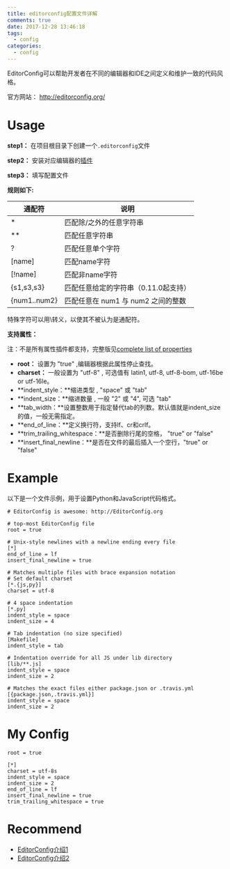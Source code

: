 ```yaml
---
title: editorconfig配置文件详解
comments: true
date: 2017-12-28 13:46:18
tags:
  - config
categories:
  - config
---
```


EditorConfig可以帮助开发者在不同的编辑器和IDE之间定义和维护一致的代码风格。

官方网站： http://editorconfig.org/
<!--more-->

# Usage

**step1：** 在项目根目录下创建一个`.editorconfig`文件

**step2：** 安装对应编辑器的[插件](http://editorconfig.org/#download)

**step3：** 填写配置文件

**规则如下:**

通配符 | 说明
----------- | -----------
\* | 匹配除/之外的任意字符串
\*\* | 匹配任意字符串
? | 匹配任意单个字符
[name] | 匹配name字符
[!name] | 匹配非name字符
{s1,s3,s3} | 匹配任意给定的字符串（0.11.0起支持）
{num1..num2} | 匹配任意在 num1 与 num2 之间的整数

特殊字符可以用\转义，以使其不被认为是通配符。

**支持属性：**

注：不是所有属性插件都支持，完整版见[complete list of properties](https://github.com/editorconfig/editorconfig/wiki/EditorConfig-Properties)

* **root：** 设置为 "true" ,编辑器根据此属性停止查找。
* **charset：** 一般设置为 "utf-8" , 可选值有 latin1, utf-8, utf-8-bom, utf-16be or utf-16le。
* **indent_style：**缩进类型 , "space" 或 "tab"
* **indent_size：**缩进数量 , 一般 "2" 或 "4", 可选 "tab"
* **tab_width：**设置整数用于指定替代tab的列数。默认值就是indent_size的值，一般无需指定。
* **end_of_line：**定义换行符，支持lf、cr和crlf。
* **trim_trailing_whitespace：**是否删除行尾的空格， "true" or "false"
* **insert_final_newline：**是否在文件的最后插入一个空行，"true" or "false"

# Example

以下是一个文件示例，用于设置Python和JavaScript代码格式。
```
# EditorConfig is awesome: http://EditorConfig.org

# top-most EditorConfig file
root = true

# Unix-style newlines with a newline ending every file
[*]
end_of_line = lf
insert_final_newline = true

# Matches multiple files with brace expansion notation
# Set default charset
[*.{js,py}]
charset = utf-8

# 4 space indentation
[*.py]
indent_style = space
indent_size = 4

# Tab indentation (no size specified)
[Makefile]
indent_style = tab

# Indentation override for all JS under lib directory
[lib/**.js]
indent_style = space
indent_size = 2

# Matches the exact files either package.json or .travis.yml
[{package.json,.travis.yml}]
indent_style = space
indent_size = 2
```

# My Config
```
root = true

[*]
charset = utf-8s
indent_style = space
indent_size = 2
end_of_line = lf
insert_final_newline = true
trim_trailing_whitespace = true
```

# Recommend

* [EditorConfig介绍1](http://www.jianshu.com/p/712cea0ef70e)
* [EditorConfig介绍2](http://blog.csdn.net/cengjingcanghai123/article/details/43953307)
